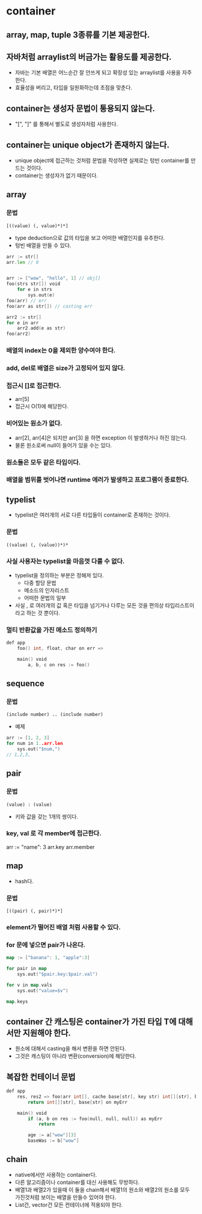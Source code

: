 # container

## array, map, tuple 3종류를 기본 제공한다. 

## 자바처럼 arraylist의 버금가는 활용도를 제공한다.

* 자바는 기본 배열은 어느순간 잘 안쓰게 되고 확장성 있는 arraylist를 사용을 자주한다.
* 효율성을 버리고, 타입을 일원화하는데 초점을 맞춘다.

## container는 생성자 문법이 통용되지 않는다.

* "[", "]" 를 통해서 별도로 생성자처럼 사용한다.

## container는 unique object가 존재하지 않는다.

* unique object에 접근하는 것처럼 문법을 작성하면 실제로는 텅빈 container를 만드는 것이다. 
* container는 생성자가 없기 때문이다.

## array

### 문법

    [((value) (, value)*)*]

* type deduction으로 값의 타입을 보고 어떠한 배열인지를 유추한다.
* 텅빈 배열을 만들 수 있다.

```go
arr := str[]
arr.len // 0


arr := ["wow", "hello", 1] // obj[]
foo(strs str[]) void
    for e in strs
        sys.out(e)
foo(arr) // err
foo(arr as str[]) // casting err

arr2 := str[]
for e in arr
    arr2.add(e as str)
foo(arr2)
```

### 배열의 index는 0을 제외한 양수여야 한다. 

### add, del로 배열은 size가 고정되어 있지 않다.

### 접근시 []로 접근한다.

* arr[5]
* 접근시 O(1)에 해당한다.

### 비어있는 원소가 없다.

* arr[2], arr[4]은 되지만 arr[3] 을 하면 exception 이 발생하거나 하진 않는다.
* 물론 원소로써 null이 들어가 있을 수는 있다.

### 원소들은 모두 같은 타입이다.

### 배열을 범위를 벗어나면 runtime 에러가 발생하고 프로그램이 종료한다.



## typelist

* typelist은 여러개의 서로 다른 타입들이 container로 존재하는 것이다.

### 문법

    ((value) (, (value))*)*

### 사실 사용자는 typelist을 마음껏 다룰 수 없다.

* typelist을 정의하는 부분은 정해져 있다.
    * 다중 할당 문법
    * 메소드의 인자리스트
    * 어떠한 문법의 일부
* 사실 , 로 여러개의 값 혹은 타입을 넘기거나 다루는 모든 것을 편의상 타입리스트이라고 하는 것 뿐이다.


### 멀티 반환값을 가진 메소드 정의하기

```go
def app
    foo() int, float, char on err =>

    main() void
        a, b, c on res := foo()
```




## sequence

### 문법

    (include number) .. (include number)

* 예제
```go
arr := [1, 2, 3]
for num in 1..arr.len
    sys.out("$num,")
// 1,2,3,
```


## pair

### 문법

    (value) : (value)

* 키와 값을 갖는 1개의 쌍이다.

### key, val 로 각 member에 접근한다.

arr := "name": 3
arr.key
arr.member



## map

* hash다.

### 문법

    [((pair) (, pair)*)*]

### element가 떨어진 배열 처럼 사용할 수 있다.

### for 문에 넣으면 pair가 나온다.

```go
map := ["banana": 1, "apple":3]

for pair in map
    sys.out("$pair.key:$pair.val")

for v in map.vals
    sys.out("value=$v")

map.keys
```


## container 간 캐스팅은 container가 가진 타입 T에 대해서만 지원해야 한다.

* 원소에 대해서 casting을 해서 변환을 하면 안된다.
* 그것은 캐스팅이 아니라 변환(conversion)에 해당한다.


## 복잡한 컨테이너 문법

```go
def app
    res, res2 => foo(arr int[], cache base[str], key str) int[][str], base[str] on err
        return int[][str], base[str] on myErr

    main() void
        if (a, b on res := foo(null, null, null)) as myErr
            return

        age := a["wow"][3]
        baseWas := b["wow"]
```



## chain

* native에서만 사용하는 container다.
* 다른 알고리즘이나 container를 대신 사용해도 무방하다.
* 배열1과 배열2가 있을때 이 둘을 chain해서 배열1의 원소와  배열2의 원소를 모두 가진것처럼 보이는 배열을 만들수 있어야 한다.
* List건, vector건 모든 컨테이너에 적용되야 한다.

